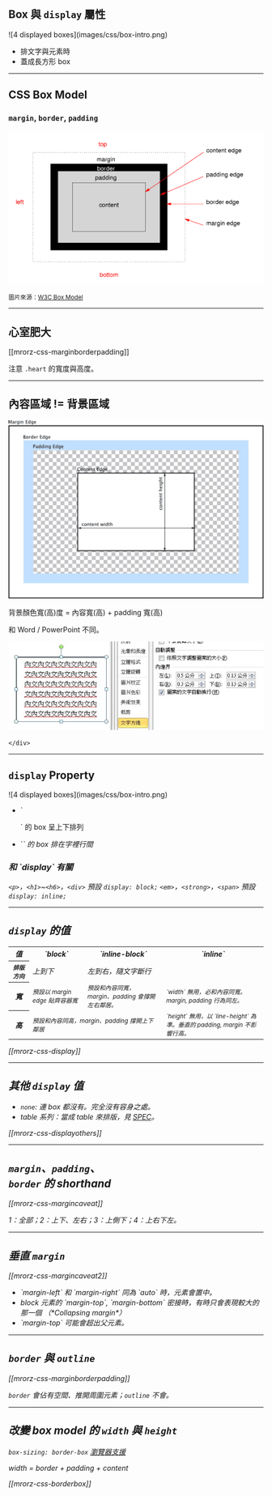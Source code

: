 Box 與 `display` 屬性
--------------------

<div class="row">
  <div class="span3">
    ![4 displayed boxes](images/css/box-intro.png)
  </div>
  <div class="span3 leader">
    <ul>
      <li>排文字與元素時</li>
      <li>蓋成長方形 box</li>
    </ul>
  </div>
</div>

---

CSS Box Model
-------------

### `margin`, `border`, `padding`

![Box model from CSS3 spec](images/css/boxdim.png)

<small>圖片來源：[W3C Box Model](http://www.w3.org/TR/CSS21/box.html#box-dimensions)</small>

---

心室肥大
-------

[[mrorz-css-marginborderpadding]]

注意 `.heart` 的寬度與高度。

---

內容區域 != 背景區域
--------------------

<div class="row">
  <div class="span3 centered">
  
![加上寬度的說明圖](images/css/boxmodel-mdn.png?borderless)

  </div>
</div>


背景顏色寬(高)度 = 內容寬(高) + padding 寬(高)

和 Word / PowerPoint 不同。

<div class="row">
	<div class="span3 centered">
	
![Word 快取圖案 padding](images/css/word.jpg)
	
	</div>
</div>

---

`display` Property
------------------

<div class="row">
  <div class="span3">
    ![4 displayed boxes](images/css/box-intro.png)
  </div>
  <div class="span3 leader">
    <ul>
      <li>`<p>` 的 box 呈上下排列</li>
      <li>`<em>` 的 box 排在字裡行間</li>
    </ul>
  </div>
</div>

<div class="fragment leader">

<h3>和 `display` 有關</h3>

`<p>`，`<h1>`~`<h6>`，`<div>` 預設 `display: block;`
`<em>`，`<strong>`，`<span>` 預設 `display: inline;`

</div>

---

`display` 的值
--------------------

<!--
  Reference: CSS 2.1 SPEC 9.4, 10.3, 10.6
  http://www.w3.org/TR/CSS2/visuren.html#normal-flow
  http://www.w3.org/TR/CSS2/visudet.html#Computing_widths_and_margins
  http://www.w3.org/TR/CSS2/visudet.html#Computing_heights_and_margins
-->

<table class="trailer">
  <tr>
    <th>值</th>
    <th>`block`</th>
    <th>`inline-block`</th>
    <th>`inline`</th>
  </tr>
  <tr>
    <th><small>排版方向</small></th>
    <td>上到下</td>
    <td colspan="2">左到右，隨文字斷行</td>
  </tr>
  <tr>
    <th>寬</th>
    <td><small>預設以 margin edge 貼齊容器寬</small></td>
    <td><small>預設和內容同寬，margin、padding 會撐開左右鄰居。</small></td>
    <td><small>`width` 無用，必和內容同寬。margin, padding 行為同左。</small></td>
  </tr>
  <tr>
    <th>高</th>
    <td colspan="2"><small>預設和內容同高，margin、padding 撐開上下鄰居</small></td>
    <td><small>`height` 無用，以 `line-height` 為準。垂直的 padding, margin 不影響行高。<small?</td>
  </tr>
</table>

[[mrorz-css-display]]


---

其他 `display` 值
-------------

* `none`: 連 box 都沒有。完全沒有容身之處。
* table 系列：當成 table 來排版，見 [SPEC](http://www.w3.org/TR/CSS2/tables.html#table-display)。

[[mrorz-css-displayothers]]

---

`margin`、`padding`、<br>`border` 的 shorthand
--------------

[[mrorz-css-margincaveat]]

1：全部；2：上下、左右；3：上側下；4：上右下左。

---

垂直 `margin` 
--------------

[[mrorz-css-margincaveat2]]

<ul>
  <li class="fragment">`margin-left` 和 `margin-right` 同為 `auto` 時，元素會置中。</li>
  <li class="fragment">block 元素的 `margin-top`, `margin-bottom` 密接時，有時只會表現較大的那一個 （*Collapsing margin*）</li>
  <li class="fragment">`margin-top` 可能會超出父元素。</li>
</ul>

---

`border` 與 `outline`
--------------------

[[mrorz-css-marginborderpadding]]

`border` 會佔有空間、推開周圍元素；`outline` 不會。

---

改變 box model 的 `width` 與 `height`
--------------

`box-sizing: border-box` [瀏覽器支援](http://html5please.com/#box-sizing)

width = *border + padding* + content

[[mrorz-css-borderbox]]
